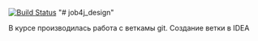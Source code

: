 [![Build Status](https://travis-ci.org/BBergsJ/job4j_design.svg?branch=master)](https://travis-ci.org/BBergsJ/job4j_design)
"# job4j_design"

В курсе производилась работа с веткамы git.
Создание ветки в IDEA